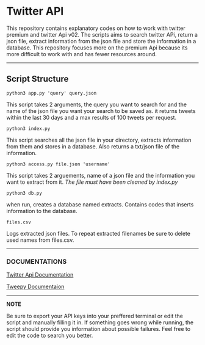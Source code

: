 # **Twitter API** 

This repository contains explanatory codes on how to work with twitter premium and twitter Api v02. The scripts aims to search twitter APi, return a json file, extract information from the json file and store the information in a database. This  repository focuses more on the premium Api because its more difficult to work with and has fewer resources around.

---

## **Script Structure**
    python3 app.py 'query' query.json 
     
This script takes 2 arguments, the query you want to search for and the name of the json file you want your search to be saved as. it returns tweets within the last 30 days and a max results of 100 tweets per request.
  
    python3 index.py
 This script searches all the json file in your directory, extracts information from them and stores in a database. Also returns a txt/json file of the information. 

    python3 access.py file.json 'username'
This script takes 2 arguements, name of a json file and the information you want to extract from it. *The file must have been cleaned by index.py*

    python3 db.py
when run, creates a database named extracts. Contains codes that inserts information to the database.

    files.csv
Logs extracted json files. To repeat extracted filenames be sure to delete used names from files.csv. 

---

### **DOCUMENTATIONS**
[Twitter Api Documentation](https://developer.twitter.com/en/docs/twitter-api/premium/search-api/api-reference/premium-search)

[Tweepy Documentaion](https://docs.tweepy.org/en/stable/api.html#premium-search-apis)

---
**NOTE**

Be sure to export your API keys into your preffered terminal or edit the script and manually filling it in. If something goes wrong while running, the script should provide you information about possible failures. Feel free to edit the code to search you better.
